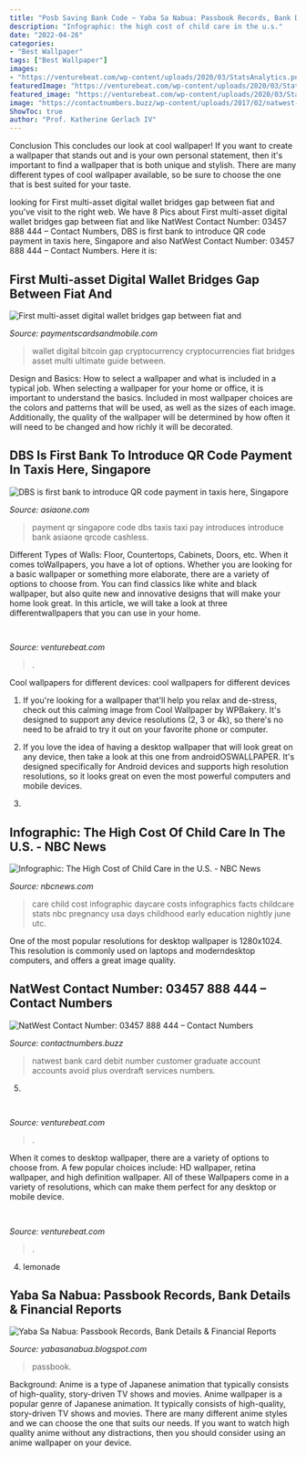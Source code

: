 ```yaml
---
title: "Posb Saving Bank Code ~ Yaba Sa Nabua: Passbook Records, Bank Details &amp; Financial Reports"
description: "Infographic: the high cost of child care in the u.s."
date: "2022-04-26"
categories:
- "Best Wallpaper"
tags: ["Best Wallpaper"]
images:
- "https://venturebeat.com/wp-content/uploads/2020/03/StatsAnalytics.png?w=800"
featuredImage: "https://venturebeat.com/wp-content/uploads/2020/03/StatsAnalytics.png?w=800"
featured_image: "https://venturebeat.com/wp-content/uploads/2020/03/StatsAnalytics.png?w=800"
image: "https://contactnumbers.buzz/wp-content/uploads/2017/02/natwest-debit-card-300x190.png"
ShowToc: true
author: "Prof. Katherine Gerlach IV"
---
```



Conclusion
This concludes our look at cool wallpaper! If you want to create a wallpaper that stands out and is your own personal statement, then it's important to find a wallpaper that is both unique and stylish. There are many different types of cool wallpaper available, so be sure to choose the one that is best suited for your taste.

	

		
looking for First multi-asset digital wallet bridges gap between fiat and you've visit to the right web. We have 8 Pics about First multi-asset digital wallet bridges gap between fiat and like NatWest Contact Number: 03457 888 444 – Contact Numbers, DBS is first bank to introduce QR code payment in taxis here, Singapore and also NatWest Contact Number: 03457 888 444 – Contact Numbers. Here it is:
		
    
## First Multi-asset Digital Wallet Bridges Gap Between Fiat And

<img loading=lazy src="https://www.paymentscardsandmobile.com/wp-content/uploads/2018/01/Cryptocurrency-wallet.jpg" onerror="this.onerror=null;this.src='https://tse2.mm.bing.net/th?id=OIP.zCY8TZRCKqeLPd7jp1X3OgHaEx&amp;pid=15.1';" alt="First multi-asset digital wallet bridges gap between fiat and">

_Source: paymentscardsandmobile.com_

>wallet digital bitcoin gap cryptocurrency cryptocurrencies fiat bridges asset multi ultimate guide between. 

	

Design and Basics: How to select a wallpaper and what is included in a typical job.
When selecting a wallpaper for your home or office, it is important to understand the basics. Included in most wallpaper choices are the colors and patterns that will be used, as well as the sizes of each image. Additionally, the quality of the wallpaper will be determined by how often it will need to be changed and how richly it will be decorated.

    
## DBS Is First Bank To Introduce QR Code Payment In Taxis Here, Singapore

<img loading=lazy src="http://www.asiaone.com/sites/default/files/inline/images/18301_1501139943.jpg" onerror="this.onerror=null;this.src='https://tse2.mm.bing.net/th?id=OIP.24Q7oO1XZOcBE7OJVYhR_AHaLH&amp;pid=15.1';" alt="DBS is first bank to introduce QR code payment in taxis here, Singapore">

_Source: asiaone.com_

>payment qr singapore code dbs taxis taxi pay introduces introduce bank asiaone qrcode cashless. 

	

Different Types of Walls: Floor, Countertops, Cabinets, Doors, etc.
When it comes toWallpapers, you have a lot of options. Whether you are looking for a basic wallpaper or something more elaborate, there are a variety of options to choose from. You can find classics like white and black wallpaper, but also quite new and innovative designs that will make your home look great. In this article, we will take a look at three differentwallpapers that you can use in your home.

    
## 

<img loading=lazy src="https://venturebeat.com/wp-content/uploads/2020/03/StatsAnalytics.png?w=800" onerror="this.onerror=null;this.src='https://tse1.mm.bing.net/th?id=OIP.zVA3g0JJOCFB4ssEkpHnBQHaEw&amp;pid=15.1';" alt="">

_Source: venturebeat.com_

>. 

	

Cool wallpapers for different devices:
cool wallpapers for different devices 

1. If you're looking for a wallpaper that'll help you relax and de-stress, check out this calming image from Cool Wallpaper by WPBakery. It's designed to support any device resolutions (2, 3 or 4k), so there's no need to be afraid to try it out on your favorite phone or computer.

2. If you love the idea of having a desktop wallpaper that will look great on any device, then take a look at this one from androidOSWALLPAPER. It's designed specifically for Android devices and supports high resolution resolutions, so it looks great on even the most powerful computers and mobile devices.

3.

    
## Infographic: The High Cost Of Child Care In The U.S. - NBC News

<img loading=lazy src="http://media2.s-nbcnews.com/i/newscms/2014_25/520546/140620-infographic-childcare_47d018a4989cbcc58563a57696430ca9.jpg" onerror="this.onerror=null;this.src='https://tse4.mm.bing.net/th?id=OIP.aNmGBYcZD_Sh9XPkSqhMWwHaJL&amp;pid=15.1';" alt="Infographic: The High Cost of Child Care in the U.S. - NBC News">

_Source: nbcnews.com_

>care child cost infographic daycare costs infographics facts childcare stats nbc pregnancy usa days childhood early education nightly june utc. 

	

One of the most popular resolutions for desktop wallpaper is 1280x1024. This resolution is commonly used on laptops and moderndesktop computers, and offers a great image quality.

    
## NatWest Contact Number: 03457 888 444 – Contact Numbers

<img loading=lazy src="https://contactnumbers.buzz/wp-content/uploads/2017/02/natwest-debit-card-300x190.png" onerror="this.onerror=null;this.src='https://tse1.mm.bing.net/th?id=OIP.SKm3gXMPvd3wqEg5mn8UKgAAAA&amp;pid=15.1';" alt="NatWest Contact Number: 03457 888 444 – Contact Numbers">

_Source: contactnumbers.buzz_

>natwest bank card debit number customer graduate account accounts avoid plus overdraft services numbers. 

	

5.

    
## 

<img loading=lazy src="https://venturebeat.com/wp-content/uploads/2017/03/ripcord-robot-workcell.jpg?w=609" onerror="this.onerror=null;this.src='https://tse2.mm.bing.net/th?id=OIP.3NLm8IQ_MJpQF2T39EkIdQHaHS&amp;pid=15.1';" alt="">

_Source: venturebeat.com_

>. 

	

When it comes to desktop wallpaper, there are a variety of options to choose from. A few popular choices include: HD wallpaper, retina wallpaper, and high definition wallpaper. All of these Wallpapers come in a variety of resolutions, which can make them perfect for any desktop or mobile device. 

    
## 

<img loading=lazy src="https://venturebeat.com/wp-content/uploads/2016/12/UberSanFran.jpg?w=800" onerror="this.onerror=null;this.src='https://tse4.mm.bing.net/th?id=OIP.W5rfWdN3t27Na39aJUB4NgHaEH&amp;pid=15.1';" alt="">

_Source: venturebeat.com_

>. 

	

4. lemonade 

    
## Yaba Sa Nabua: Passbook Records, Bank Details &amp; Financial Reports

<img loading=lazy src="https://1.bp.blogspot.com/-YeGyei0JedM/UEjMWkKHtcI/AAAAAAAAAuo/bs-eroRNe80/s400/PASSBOOK+DETAILS.jpg" onerror="this.onerror=null;this.src='https://tse3.mm.bing.net/th?id=OIP.Z9s8b6MZTjsM447_-j_fRQHaFj&amp;pid=15.1';" alt="Yaba Sa Nabua: Passbook Records, Bank Details &amp; Financial Reports">

_Source: yabasanabua.blogspot.com_

>passbook. 

	

Background: Anime is a type of Japanese animation that typically consists of high-quality, story-driven TV shows and movies.
Anime wallpaper is a popular genre of Japanese animation. It typically consists of high-quality, story-driven TV shows and movies. There are many different anime styles and we can choose the one that suits our needs. If you want to watch high quality anime without any distractions, then you should consider using an anime wallpaper on your device.

